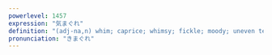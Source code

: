 ```yaml
---
powerlevel: 1457
expression: "気まぐれ"
definition: "(adj-na,n) whim; caprice; whimsy; fickle; moody; uneven temper; (P)"
pronunciation: "きまぐれ"
---
```

